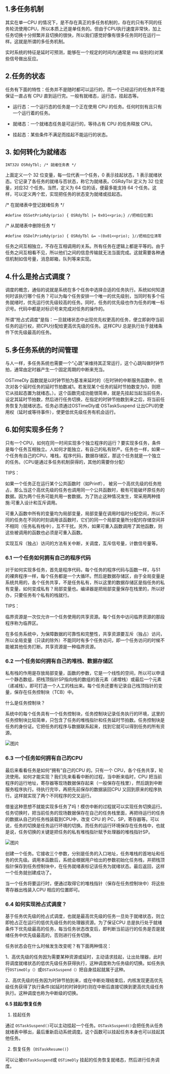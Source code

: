 ## **1.多任务机制**

其实在单一CPU 的情况下，是不存在真正的多任务机制的，存在的只有不同的任务轮流使用CPU，所以本质上还是单任务的。但由于CPU执行速度非常快，加上任务切换十分频繁并且切换的很快，所以我们感觉好像有很多任务同时在运行一样。这就是所谓的多任务机制。

实时系统的特征是延时可预测，能够在一个规定的时间内(通常是 ms 级别的)对某些信号做出反应。

## **2.任务的状态**

任务有下面的特性：任务并不是随时都可以运行的，而一个已经运行的任务并不能保证一直占有 CPU 直到运行完。一般有就绪态，运行态，挂起态等。

- 运行态：一个运行态的任务是一个正在使用 CPU 的任务。任何时刻有且只有一个运行着的任务。

- 就绪态：一个就绪态任务是可运行的，等待占有 CPU 的任务释放 CPU。

- 挂起态：某些条件不满足而挂起不能运行的状态。

## **3. 如何转化为就绪态**

``INT32U OSRdyTbl; /* 就绪任务表 */``

上面定义一个 32 位变量，每一位代表一个任务，0 表示挂起状态，1 表示就绪状态。它记录了各任务的就绪与否状态，称它为就绪表。OSRdyTbl 定义为 32 位变量，对应32 个任务。当然，定义为 64 位的话，便最多能支持 64 个任务。这样，可以定义两个宏，实现把任务的状态变为就绪或挂起态。

/* 在就绪表中登记就绪任务 */

``#define OSSetPrioRdy(prio) { OSRdyTbl |= 0x01<<prio;} //把相应位置1``

/* 从就绪表中删除任务 */

``#define OSDelPrioRdy(prio) { OSRdyTbl &= ~(0x01<<prio); }//把相应位清零``

任务之间互相独立，不存在互相调用的关系。所有任务在逻辑上都是平等的。由于任务之间互相看不见，所以他们之间的信息传输就无法当面完成。这就需要各种通信机制如信号量，消息邮箱，队列等来实现。

## **4.什么是抢占式调度？**

调度的概念，通俗的说就是系统在多个任务中选择合适的任务执行。系统如何知道何时该执行哪个任务？可以为每个任务安排一个唯一的优先级别，当同时有多个任务就绪时，优先运行优先级较高的任务。同时，任务的优先级也作为任务的唯一标识号。代码中都是对标识号来完成对任务的操作的。

所谓“抢占式调度”是指：一旦就绪状态中出现优先权更高的任务，便立即剥夺当前任务的运行权，把CPU分配给更高优先级的任务。这样CPU 总是执行处于就绪条件下优先级最高的任务。

## **5.多任务系统的时间管理**

与人一样，多任务系统也需要一个“心跳”来维持其正常运行，这个心跳叫做时钟节拍，通常由定时器产生一个固定周期的中断来充当。

OSTimeDly 函数就是以时钟节拍为基准来延时的（在时钟的中断服务函数中，依次对各个延时任务的延时节拍数减1。若发现某个任务的延时节拍数变为0，则把它从挂起态置为就绪态。）。这个函数完成功能很简单，就是先挂起当起当前任务，设定其延时节拍数，然后进行任务切换，在指定的时钟节拍数到来之后，将当前任务恢复为就绪状态。任务必须通过OSTimeDly或 OSTaskSuspend 让出CPU的使用权（延时或等待事件），使更低优先级任务有机会运行。

## **6.如何实现多任务？**

只有一个CPU，如何在同一时间实现多个独立程序的运行？要实现多任务，条件是每个任务互相独立。人如何才能独立，有自己的私有财产。任务也一样，如果一个任务有自己的CPU，堆栈，程序代码，数据存储区，那这个任务就是一个独立的任务。（CPU是通过多任务机制获得的，其他的需要你分配）

TIPS：

如果一个任务正在运行某个公共函数时（如Printf）， 被另一个高优先级的任务抢占，那么当这个高优先级的任务也调用同一个公共函数时，极有可能破坏原任务的数据。因为两个任务可能共用一套数据。为了防止这种情况发生，常采用两种措施:可重入设计和互斥调用。

可重入函数中所有的变量均为局部变量，局部变量在调用时临时分配空间，所以不同的任务在不同的时刻调用该函数时，它们的同一个局部变量所分配的存储空间并不相同（任务私有栈中），互不干扰。另外，如果可重入函数调用了其他函数，则这些被调用的函数也必须是可重入函数。

实现互斥（独占）访问的方法有关中断，关调度，互斥信号量，计数信号量等。

### **6.1 一个任务如何拥有自己的程序代码**

对于如何实现多任务，首先是程序代码，每个任务的程序代码与函数一样，与51 的裸奔程序一样，每个任务都是一个大循环。然后是数据存储区，由于全局变量是系统共用的，各个任务共享，不是任务私有，所以这里的数据存储区是指任务的私有变量，如何变成私有？局部变量也。编译器是把局部变量保存在栈里的，所以好办，只要任务有个私有的栈就行。

TIPS：

临界资源是一次仅允许一个任务使用的共享资源。每个任务中访问临界资源的那段程序称为临界区。

在多任务系统中，为保障数据的可靠性和完整性，共享资源要互斥（独占）访问，所以全局变量（只读的除外）不能同时有多个任务访问，即一个任务访问的时候不能被其他任务打断。共享资源是一种临界资源。

### **6.2 一个任务如何拥有自己的堆栈、数据存储区**

私有栈的作用是存放局部变量，函数的参数，它是一个线性的空间，所以可以申请一个静态数组，把栈顶指针SP指向栈的数组的首元素（递增栈）或最后一个元素（递减栈）。即可打造一个人工的栈出来。每个任务还要有记录自己栈顶指针的变量，保存在任务控制块（TCB）中。

什么是任务控制块？

系统中的每个任务具有一个任务控制块，任务控制块记录任务执行的环境，这里的任务控制块比较简单，只包含了任务的堆栈指针和任务延时节拍数。任务控制块是任务的身份证。它把任务的程序与数据联系起来，找到它就可以得到任务的所有资源。

![图片](嵌入式系统是如何设计的.assets/640-1669689978694.jpg)

### **6.3 一个任务如何拥有自己的CPU**

最后来看看任务是如何“拥有”自己的CPU 的。只有一个 CPU，各个任务共享，轮流使用。如何才能实现？我们先来看看中断的过程，当中断来临时，CPU 把当前程序的运行地址，寄存器等现场数据保存起来（一般保存在栈里），然后跳到中断服务程序执行。待执行完毕，再把先前保存的数据装回CPU 又回到原来的程序执行。这样就实现了两个不同程序的交叉运行。

借鉴这种思想不就能实现多任务了吗！模仿中断的过程就可以实现任务切换运行。任务切换时，把当前任务的现场数据保存在自己的任务栈里面，再把待运行的任务的数据从自己的任务栈装载到CPU中，改变 CPU 的 PC，SP，寄存器等。可以说，任务的切换是任务运行环境的切换。而任务的运行环境保存在任务栈中，也就是说，任务切换的关键是把任务的私有堆栈指针赋予处理器的堆栈指针SP。

![图片](嵌入式系统是如何设计的.assets/640.jpg)



创建一个任务。它接收三个参数，分别是任务的入口地址，任务堆栈的首地址和任务的优先级。调用本函数后，系统会根据用户给出的参数初始化任务栈，并把栈顶指针保存到任务控制块中，在任务就绪表标记该任务为就绪状态。最后返回，这样一个任务就创建成功了。

当一个任务将要运行时，便通过取得它的堆栈指针（保存在任务控制块中）将这些寄存器出栈装入CPU 相应的位置即可。



### **6.4 如何实现抢占式调度？**

基于任务优先级的抢占式调度，也就是最高优先级的任务一旦处于就绪状态，则立即抢占正在运行的低优先级任务的处理器资源。为了保证CPU 总是执行处于就绪条件下优先级最高的任务，每当任务状态改变后，即判断当前运行的任务是否是就绪任务中优先级最高的，否则进行任务切换。

任务状态会在什么时候发生改变呢？有下面两种情况：

1、高优先级的任务因为需要某种资源或延时，主动请求挂起，让出处理器，此时将调度就绪状态的低优先级任务获得执行，这种调度称为任务级的切换。如任务执行`OSTimeDly（）`或`OSTaskSuspend（）`把自身挂起就属于这种。

2、高优先级的任务因为时钟节拍到来，或在中断处理结束后，内核发现更高优先级任务获得了执行条件(如延时的时钟到时)则在中断后直接切换到更高优先级任务执行。这种调度也称为中断级的切换。



**6.5 挂起/恢复任务**

1. 挂起任务

通过 `OSTaskSuspend()`可以主动挂起一个任务。`OSTaskSuspend()`会把任务从任务就绪表中移出，最后重新启动系统调度。这个函数可以挂起任务本身也可以挂起其他任务。

2. 恢复任务（`OSTaskResume()`）

可以让被` OSTaskSuspend `或 `OSTimeDly` 挂起的任务恢复就绪态，然后进行任务调度。